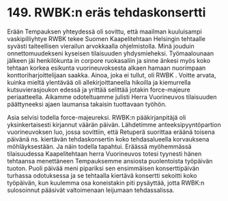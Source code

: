 


    
# 149. RWBK:n eräs tehdaskonsertti

Erään Tempauksen yhteydessä oli sovittu, että maailman kuuluisampi vaskipilliyhtye RWBK tekee Suomen 
Kaapelitehtaan Helsingin tehtaalle syvästi taiteellisen vierailun arvokkaalla ohjelmistolla. Minä jouduin 
onnettomuudekseni kyseisen tilaisuuden yhdysmieheksi. Työmaalounaan jälkeen jäi henkilökunta in corpore ruokasaliin 
ja sinne änkesi myös koko tehtaan korkea esikunta vuorineuvoksesta alkaen hamaan nuorimpaan konttoriharjoittelijaan 
saakka. Ainoa, joka ei tullut, oli RWBK . Voitte arvata, kuinka mieltä ylentävää oli allekirjoittaneella hikoilla ja 
kiemurrella kutsuvierasjoukon edessä ja yrittää selittää jotakin force-majeure periaatteella. Aikamme odoteltuamme 
julisti Herra Vuorineuvos tilaisuuden päättyneeksi ajaen laumansa takaisin tuottavaan työhön.

Asia selvisi todella force-majeureksi. RWBK:n pääkirjanpitäjä oli yksinkertaisesti kirjannut väärän päivän. Lähdetimme 
anteeksipyyntöpartion vuorineuvoksen luo, jossa sovittiin, että Retuperä suorittaa eräänä toisena päivänä ns. kiertävän 
tehdaskonsertin koko tehdasalueella korvauksena möhläyksestään. Ja näin todella tapahtui. Eräässä myöhemmässä 
tilaisuudessa Kaapelitehtaan herra Vuorineuvos totesi tyynesti hänen tehtaansa menettäneen Tempauksemme ansiosta 
puolentoista työpäivän tuoton. Puoli päivää meni pipariksi sen ensimmäisen konserttipäivän turhassa odotuksessa ja se 
tehtaalla kiertävä konsertti sekoitti koko työpäivän, kun kuulemma osa koneistakin piti pysäyttää, jotta RWBK:n 
sulosoinnut pääsivät valtoimenaan leijumaan tehdassalissa.
